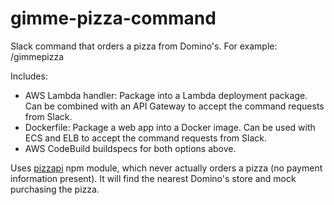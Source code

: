 # gimme-pizza-command
Slack command that orders a pizza from Domino's. For example: /gimmepizza

Includes:
- AWS Lambda handler: Package into a Lambda deployment package. Can be combined with an API Gateway to accept the command requests from Slack.
- Dockerfile: Package a web app into a Docker image. Can be used with ECS and ELB to accept the command requests from Slack.
- AWS CodeBuild buildspecs for both options above.

Uses [pizzapi](https://github.com/RIAEvangelist/node-dominos-pizza-api) npm module, which never actually orders a pizza (no payment information present).  It will find the nearest Domino's store and mock purchasing the pizza.